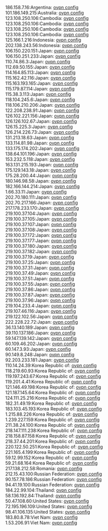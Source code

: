 186.158.7.16:Argentina: [ovpn config](vpn/186_158_7_16.ovpn)  
101.186.149.215:Australia: [ovpn config](vpn/101_186_149_215.ovpn)  
123.108.250.106:Cambodia: [ovpn config](vpn/123_108_250_106.ovpn)  
123.108.250.106:Cambodia: [ovpn config](vpn/123_108_250_106.ovpn)  
123.108.250.106:Cambodia: [ovpn config](vpn/123_108_250_106.ovpn)  
123.108.250.106:Cambodia: [ovpn config](vpn/123_108_250_106.ovpn)  
125.166.1.216:Indonesia: [ovpn config](vpn/125_166_1_216.ovpn)  
202.138.243.56:Indonesia: [ovpn config](vpn/202_138_243_56.ovpn)  
106.150.220.151:Japan: [ovpn config](vpn/106_150_220_151.ovpn)  
106.150.251.233:Japan: [ovpn config](vpn/106_150_251_233.ovpn)  
110.74.86.3:Japan: [ovpn config](vpn/110_74_86_3.ovpn)  
112.69.50.155:Japan: [ovpn config](vpn/112_69_50_155.ovpn)  
114.164.85.113:Japan: [ovpn config](vpn/114_164_85_113.ovpn)  
115.162.42.116:Japan: [ovpn config](vpn/115_162_42_116.ovpn)  
115.163.193.165:Japan: [ovpn config](vpn/115_163_193_165.ovpn)  
115.179.87.114:Japan: [ovpn config](vpn/115_179_87_114.ovpn)  
115.38.3.113:Japan: [ovpn config](vpn/115_38_3_113.ovpn)  
118.104.245.6:Japan: [ovpn config](vpn/118_104_245_6.ovpn)  
118.106.210.206:Japan: [ovpn config](vpn/118_106_210_206.ovpn)  
122.208.238.91:Japan: [ovpn config](vpn/122_208_238_91.ovpn)  
126.102.221.156:Japan: [ovpn config](vpn/126_102_221_156.ovpn)  
126.126.102.67:Japan: [ovpn config](vpn/126_126_102_67.ovpn)  
126.15.225.3:Japan: [ovpn config](vpn/126_15_225_3.ovpn)  
126.214.226.73:Japan: [ovpn config](vpn/126_214_226_73.ovpn)  
131.213.18.63:Japan: [ovpn config](vpn/131_213_18_63.ovpn)  
133.114.81.98:Japan: [ovpn config](vpn/133_114_81_98.ovpn)  
133.175.174.202:Japan: [ovpn config](vpn/133_175_174_202.ovpn)  
138.64.101.196:Japan: [ovpn config](vpn/138_64_101_196.ovpn)  
153.232.5.118:Japan: [ovpn config](vpn/153_232_5_118.ovpn)  
163.131.215.193:Japan: [ovpn config](vpn/163_131_215_193.ovpn)  
175.129.143.18:Japan: [ovpn config](vpn/175_129_143_18.ovpn)  
175.28.200.44:Japan: [ovpn config](vpn/175_28_200_44.ovpn)  
180.146.98.58:Japan: [ovpn config](vpn/180_146_98_58.ovpn)  
182.166.144.214:Japan: [ovpn config](vpn/182_166_144_214.ovpn)  
1.66.33.11:Japan: [ovpn config](vpn/1_66_33_11.ovpn)  
202.70.180.111:Japan: [ovpn config](vpn/202_70_180_111.ovpn)  
202.70.217.166:Japan: [ovpn config](vpn/202_70_217_166.ovpn)  
217.178.233.170:Japan: [ovpn config](vpn/217_178_233_170.ovpn)  
219.100.37.104:Japan: [ovpn config](vpn/219_100_37_104.ovpn)  
219.100.37.105:Japan: [ovpn config](vpn/219_100_37_105.ovpn)  
219.100.37.107:Japan: [ovpn config](vpn/219_100_37_107.ovpn)  
219.100.37.108:Japan: [ovpn config](vpn/219_100_37_108.ovpn)  
219.100.37.172:Japan: [ovpn config](vpn/219_100_37_172.ovpn)  
219.100.37.177:Japan: [ovpn config](vpn/219_100_37_177.ovpn)  
219.100.37.180:Japan: [ovpn config](vpn/219_100_37_180.ovpn)  
219.100.37.182:Japan: [ovpn config](vpn/219_100_37_182.ovpn)  
219.100.37.19:Japan: [ovpn config](vpn/219_100_37_19.ovpn)  
219.100.37.25:Japan: [ovpn config](vpn/219_100_37_25.ovpn)  
219.100.37.31:Japan: [ovpn config](vpn/219_100_37_31.ovpn)  
219.100.37.49:Japan: [ovpn config](vpn/219_100_37_49.ovpn)  
219.100.37.51:Japan: [ovpn config](vpn/219_100_37_51.ovpn)  
219.100.37.55:Japan: [ovpn config](vpn/219_100_37_55.ovpn)  
219.100.37.86:Japan: [ovpn config](vpn/219_100_37_86.ovpn)  
219.100.37.87:Japan: [ovpn config](vpn/219_100_37_87.ovpn)  
219.100.37.96:Japan: [ovpn config](vpn/219_100_37_96.ovpn)  
219.104.233.4:Japan: [ovpn config](vpn/219_104_233_4.ovpn)  
219.107.46.116:Japan: [ovpn config](vpn/219_107_46_116.ovpn)  
219.122.102.56:Japan: [ovpn config](vpn/219_122_102_56.ovpn)  
222.228.22.72:Japan: [ovpn config](vpn/222_228_22_72.ovpn)  
36.13.140.189:Japan: [ovpn config](vpn/36_13_140_189.ovpn)  
39.110.137.186:Japan: [ovpn config](vpn/39_110_137_186.ovpn)  
59.147.139.142:Japan: [ovpn config](vpn/59_147_139_142.ovpn)  
60.109.46.202:Japan: [ovpn config](vpn/60_109_46_202.ovpn)  
60.147.3.93:Japan: [ovpn config](vpn/60_147_3_93.ovpn)  
90.149.8.248:Japan: [ovpn config](vpn/90_149_8_248.ovpn)  
92.203.233.181:Japan: [ovpn config](vpn/92_203_233_181.ovpn)  
110.14.24.39:Korea Republic of: [ovpn config](vpn/110_14_24_39.ovpn)  
118.219.60.93:Korea Republic of: [ovpn config](vpn/118_219_60_93.ovpn)  
119.197.243.67:Korea Republic of: [ovpn config](vpn/119_197_243_67.ovpn)  
119.201.4.41:Korea Republic of: [ovpn config](vpn/119_201_4_41.ovpn)  
121.146.49.198:Korea Republic of: [ovpn config](vpn/121_146_49_198.ovpn)  
121.187.145.64:Korea Republic of: [ovpn config](vpn/121_187_145_64.ovpn)  
124.111.25.216:Korea Republic of: [ovpn config](vpn/124_111_25_216.ovpn)  
182.31.49.19:Korea Republic of: [ovpn config](vpn/182_31_49_19.ovpn)  
183.103.45.193:Korea Republic of: [ovpn config](vpn/183_103_45_193.ovpn)  
1.215.88.226:Korea Republic of: [ovpn config](vpn/1_215_88_226.ovpn)  
1.239.227.159:Korea Republic of: [ovpn config](vpn/1_239_227_159.ovpn)  
211.38.24.100:Korea Republic of: [ovpn config](vpn/211_38_24_100.ovpn)  
218.147.111.238:Korea Republic of: [ovpn config](vpn/218_147_111_238.ovpn)  
218.158.87.158:Korea Republic of: [ovpn config](vpn/218_158_87_158.ovpn)  
218.37.44.201:Korea Republic of: [ovpn config](vpn/218_37_44_201.ovpn)  
220.122.50.251:Korea Republic of: [ovpn config](vpn/220_122_50_251.ovpn)  
221.165.4.199:Korea Republic of: [ovpn config](vpn/221_165_4_199.ovpn)  
59.12.99.152:Korea Republic of: [ovpn config](vpn/59_12_99_152.ovpn)  
59.21.68.164:Korea Republic of: [ovpn config](vpn/59_21_68_164.ovpn)  
217.138.212.58:Romania: [ovpn config](vpn/217_138_212_58.ovpn)  
212.15.43.100:Russian Federation: [ovpn config](vpn/212_15_43_100.ovpn)  
90.157.78.186:Russian Federation: [ovpn config](vpn/90_157_78_186.ovpn)  
94.41.19.100:Russian Federation: [ovpn config](vpn/94_41_19_100.ovpn)  
184.22.99.104:Thailand: [ovpn config](vpn/184_22_99_104.ovpn)  
58.136.192.84:Thailand: [ovpn config](vpn/58_136_192_84.ovpn)  
50.47.108.60:United States: [ovpn config](vpn/50_47_108_60.ovpn)  
72.195.196.109:United States: [ovpn config](vpn/72_195_196_109.ovpn)  
98.41.106.135:United States: [ovpn config](vpn/98_41_106_135.ovpn)  
183.80.8.78:Viet Nam: [ovpn config](vpn/183_80_8_78.ovpn)  
1.53.206.91:Viet Nam: [ovpn config](vpn/1_53_206_91.ovpn)  
